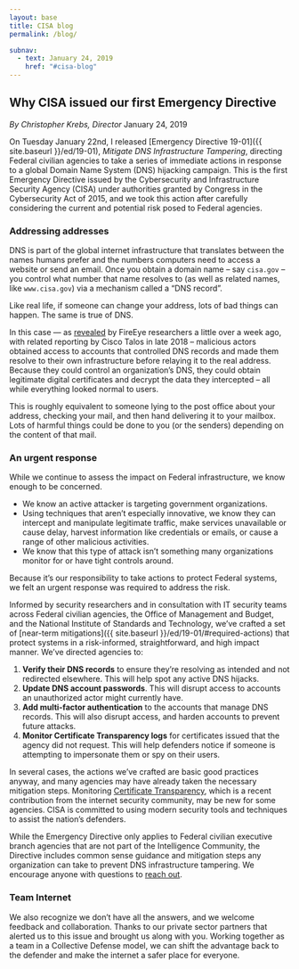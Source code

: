 ```yaml
---
layout: base
title: CISA blog
permalink: /blog/

subnav:
  - text: January 24, 2019
    href: "#cisa-blog"
---
```

## Why CISA issued our first Emergency Directive
*By Christopher Krebs, Director*
January 24, 2019

On Tuesday January 22nd, I released [Emergency Directive 19-01]({{ site.baseurl }}/ed/19-01), *Mitigate DNS Infrastructure Tampering*, directing Federal civilian agencies to take a series of immediate actions in response to a global Domain Name System (DNS) hijacking campaign. This is the first Emergency Directive issued by the Cybersecurity and Infrastructure Security Agency (CISA) under authorities granted by Congress in the Cybersecurity Act of 2015, and we took this action after carefully considering the current and potential risk posed to Federal agencies.

### Addressing addresses
DNS is part of the global internet infrastructure that translates between the names humans prefer and the numbers computers need to access a website or send an email. Once you obtain a domain name – say `cisa.gov` – you control what number that name resolves to (as well as related names, like `www.cisa.gov`) via a mechanism called a “DNS record”.

Like real life, if someone can change your address, lots of bad things can happen. The same is true of DNS.

In this case — as [revealed](https://www.us-cert.gov/ncas/current-activity/2019/01/10/DNS-Infrastructure-Hijacking-Campaign) by FireEye researchers a little over a week ago, with related reporting by Cisco Talos in late 2018 – malicious actors obtained access to accounts that controlled DNS records and made them resolve to their own infrastructure before relaying it to the real address. Because they could control an organization’s DNS, they could obtain legitimate digital certificates and decrypt the data they intercepted – all while everything looked normal to users.

This is roughly equivalent to someone lying to the post office about your address, checking your mail, and then hand delivering it to your mailbox. Lots of harmful things could be done to you (or the senders) depending on the content of that mail.

### An urgent response
While we continue to assess the impact on Federal infrastructure, we know enough to be concerned.

* We know an active attacker is targeting government organizations.
* Using techniques that aren’t especially innovative, we know they can intercept and manipulate legitimate traffic, make services unavailable or cause delay, harvest information like credentials or emails, or cause a range of other malicious activities.
* We know that this type of attack isn’t something many organizations monitor for or have tight controls around.

Because it’s our responsibility to take actions to protect Federal systems, we felt an urgent response was required to address the risk.

Informed by security researchers and in consultation with IT security teams across Federal civilian agencies, the Office of Management and Budget, and the National Institute of Standards and Technology, we’ve crafted a set of [near-term mitigations]({{ site.baseurl }}/ed/19-01/#required-actions) that protect systems in a risk-informed, straightforward, and high impact manner. We’ve directed agencies to:

1. **Verify their DNS records** to ensure they’re resolving as intended and not redirected elsewhere. This will help spot any active DNS hijacks.
2. **Update DNS account passwords**. This will disrupt access to accounts an unauthorized actor might currently have.
3. **Add multi-factor authentication** to the accounts that manage DNS records. This will also disrupt access, and harden accounts to prevent future attacks.
4. **Monitor Certificate Transparency logs** for certificates issued that the agency did not request. This will help defenders notice if someone is attempting to impersonate them or spy on their users.

In several cases, the actions we’ve crafted are basic good practices anyway, and many agencies may have already taken the necessary mitigation steps. Monitoring [Certificate Transparency](https://www.certificate-transparency.org/how-ct-works), which is a recent contribution from the internet security community, may be new for some agencies. CISA is committed to using modern security tools and techniques to assist the nation’s defenders.

While the Emergency Directive only applies to Federal civilian executive branch agencies that are not part of the Intelligence Community, the Directive includes common sense guidance and mitigation steps any organization can take to prevent DNS infrastructure tampering. We encourage anyone with questions to [reach out](mailto:NCCICcustomerservice@hq.dhs.gov).

### Team Internet
We also recognize we don’t have all the answers, and we welcome feedback and collaboration. Thanks to our private sector partners that alerted us to this issue and brought us along with you. Working together as a team in a Collective Defense model, we can shift the advantage back to the defender and make the internet a safer place for everyone.
